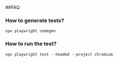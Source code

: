 ##FAQ
### How to generate tests?
```shell
npx playwright codegen
```


### How to run the test?
```shell
npx playwright test --headed --project chromium
```